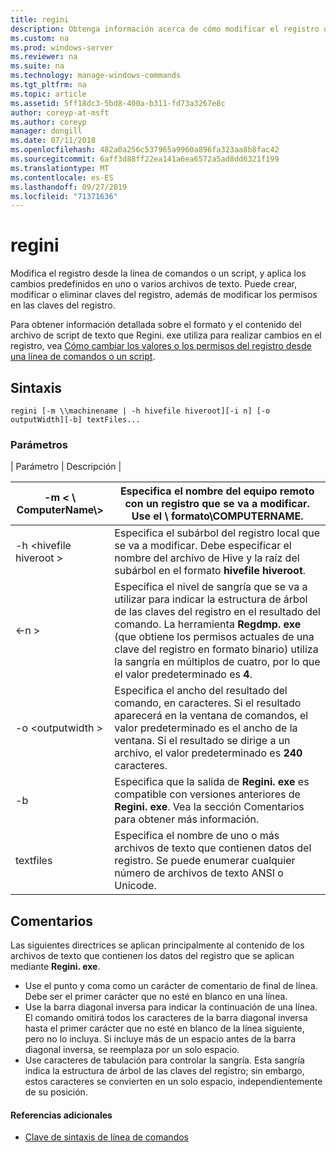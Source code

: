 ```yaml
---
title: regini
description: Obtenga información acerca de cómo modificar el registro desde el símbolo del sistema o mediante un script.
ms.custom: na
ms.prod: windows-server
ms.reviewer: na
ms.suite: na
ms.technology: manage-windows-commands
ms.tgt_pltfrm: na
ms.topic: article
ms.assetid: 5ff18dc3-5bd8-400a-b311-fd73a3267e8c
author: coreyp-at-msft
ms.author: coreyp
manager: dongill
ms.date: 07/11/2018
ms.openlocfilehash: 482a0a256c537965a9960a896fa323aa8b8fac42
ms.sourcegitcommit: 6aff3d88ff22ea141a6ea6572a5ad8dd6321f199
ms.translationtype: MT
ms.contentlocale: es-ES
ms.lasthandoff: 09/27/2019
ms.locfileid: "71371636"
---
```

# <a name="regini"></a>regini

Modifica el registro desde la línea de comandos o un script, y aplica los cambios predefinidos en uno o varios archivos de texto. Puede crear, modificar o eliminar claves del registro, además de modificar los permisos en las claves del registro.

Para obtener información detallada sobre el formato y el contenido del archivo de script de texto que Regini. exe utiliza para realizar cambios en el registro, vea [Cómo cambiar los valores o los permisos del registro desde una línea de comandos o un script](https://support.microsoft.com/help/264584/how-to-change-registry-values-or-permissions-from-a-command-line-or-a).

## <a name="syntax"></a>Sintaxis

```
regini [-m \\machinename | -h hivefile hiveroot][-i n] [-o outputWidth][-b] textFiles...
```

### <a name="parameters"></a>Parámetros

| Parámetro | Descripción |

|-m \< \\ ComputerName\\>|Especifica el nombre del equipo remoto con un registro que se va a modificar. Use el  **\\ formato\\COMPUTERNAME**.|
|---------------------|-|
|-h \<hivefile hiveroot >|Especifica el subárbol del registro local que se va a modificar. Debe especificar el nombre del archivo de Hive y la raíz del subárbol en el formato **hivefile hiveroot**.|
|\<-n >|Especifica el nivel de sangría que se va a utilizar para indicar la estructura de árbol de las claves del registro en el resultado del comando. La herramienta **Regdmp. exe** (que obtiene los permisos actuales de una clave del registro en formato binario) utiliza la sangría en múltiplos de cuatro, por lo que el valor predeterminado es **4**.|
|-o \<outputwidth >|Especifica el ancho del resultado del comando, en caracteres. Si el resultado aparecerá en la ventana de comandos, el valor predeterminado es el ancho de la ventana. Si el resultado se dirige a un archivo, el valor predeterminado es **240** caracteres.|
|-b|Especifica que la salida de **Regini. exe** es compatible con versiones anteriores de **Regini. exe**. Vea la sección Comentarios para obtener más información.|
|textfiles|Especifica el nombre de uno o más archivos de texto que contienen datos del registro. Se puede enumerar cualquier número de archivos de texto ANSI o Unicode.|

## <a name="remarks"></a>Comentarios

Las siguientes directrices se aplican principalmente al contenido de los archivos de texto que contienen los datos del registro que se aplican mediante **Regini. exe**.
-   Use el punto y coma como un carácter de comentario de final de línea. Debe ser el primer carácter que no esté en blanco en una línea.
-   Use la barra diagonal inversa para indicar la continuación de una línea. El comando omitirá todos los caracteres de la barra diagonal inversa hasta el primer carácter que no esté en blanco de la línea siguiente, pero no lo incluya. Si incluye más de un espacio antes de la barra diagonal inversa, se reemplaza por un solo espacio.
-   Use caracteres de tabulación para controlar la sangría. Esta sangría indica la estructura de árbol de las claves del registro; sin embargo, estos caracteres se convierten en un solo espacio, independientemente de su posición.

#### <a name="additional-references"></a>Referencias adicionales

-   [Clave de sintaxis de línea de comandos](command-line-syntax-key.md)